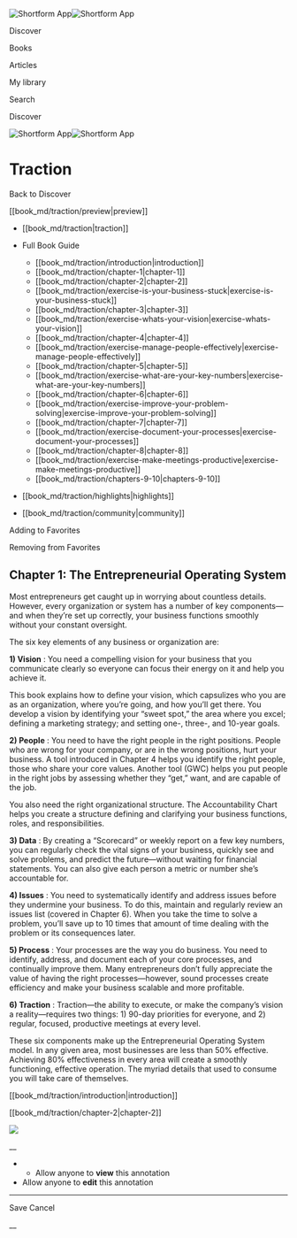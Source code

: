 ![Shortform App](/img/logo.36a2399e.svg)![Shortform App](/img/logo-dark.70c1b072.svg)

Discover

Books

Articles

My library

Search

Discover

![Shortform App](/img/logo.36a2399e.svg)![Shortform App](/img/logo-dark.70c1b072.svg)

# Traction

Back to Discover

[[book_md/traction/preview|preview]]

  * [[book_md/traction|traction]]
  * Full Book Guide

    * [[book_md/traction/introduction|introduction]]
    * [[book_md/traction/chapter-1|chapter-1]]
    * [[book_md/traction/chapter-2|chapter-2]]
    * [[book_md/traction/exercise-is-your-business-stuck|exercise-is-your-business-stuck]]
    * [[book_md/traction/chapter-3|chapter-3]]
    * [[book_md/traction/exercise-whats-your-vision|exercise-whats-your-vision]]
    * [[book_md/traction/chapter-4|chapter-4]]
    * [[book_md/traction/exercise-manage-people-effectively|exercise-manage-people-effectively]]
    * [[book_md/traction/chapter-5|chapter-5]]
    * [[book_md/traction/exercise-what-are-your-key-numbers|exercise-what-are-your-key-numbers]]
    * [[book_md/traction/chapter-6|chapter-6]]
    * [[book_md/traction/exercise-improve-your-problem-solving|exercise-improve-your-problem-solving]]
    * [[book_md/traction/chapter-7|chapter-7]]
    * [[book_md/traction/exercise-document-your-processes|exercise-document-your-processes]]
    * [[book_md/traction/chapter-8|chapter-8]]
    * [[book_md/traction/exercise-make-meetings-productive|exercise-make-meetings-productive]]
    * [[book_md/traction/chapters-9-10|chapters-9-10]]
  * [[book_md/traction/highlights|highlights]]
  * [[book_md/traction/community|community]]



Adding to Favorites 

Removing from Favorites 

## Chapter 1: The Entrepreneurial Operating System

Most entrepreneurs get caught up in worrying about countless details. However, every organization or system has a number of key components—and when they’re set up correctly, your business functions smoothly without your constant oversight.

The six key elements of any business or organization are:

**1) Vision** : You need a compelling vision for your business that you communicate clearly so everyone can focus their energy on it and help you achieve it.

This book explains how to define your vision, which capsulizes who you are as an organization, where you’re going, and how you’ll get there. You develop a vision by identifying your “sweet spot,” the area where you excel; defining a marketing strategy; and setting one-, three-, and 10-year goals.

**2) People** : You need to have the right people in the right positions. People who are wrong for your company, or are in the wrong positions, hurt your business. A tool introduced in Chapter 4 helps you identify the right people, those who share your core values. Another tool (GWC) helps you put people in the right jobs by assessing whether they “get,” want, and are capable of the job.

You also need the right organizational structure. The Accountability Chart helps you create a structure defining and clarifying your business functions, roles, and responsibilities.

**3) Data** : By creating a “Scorecard” or weekly report on a few key numbers, you can regularly check the vital signs of your business, quickly see and solve problems, and predict the future—without waiting for financial statements. You can also give each person a metric or number she’s accountable for.

**4) Issues** : You need to systematically identify and address issues before they undermine your business. To do this, maintain and regularly review an issues list (covered in Chapter 6). When you take the time to solve a problem, you’ll save up to 10 times that amount of time dealing with the problem or its consequences later.

**5) Process** : Your processes are the way you do business. You need to identify, address, and document each of your core processes, and continually improve them. Many entrepreneurs don’t fully appreciate the value of having the right processes—however, sound processes create efficiency and make your business scalable and more profitable.

**6) Traction** : Traction—the ability to execute, or make the company’s vision a reality—requires two things: 1) 90-day priorities for everyone, and 2) regular, focused, productive meetings at every level.

These six components make up the Entrepreneurial Operating System model. In any given area, most businesses are less than 50% effective. Achieving 80% effectiveness in every area will create a smoothly functioning, effective operation. The myriad details that used to consume you will take care of themselves.

[[book_md/traction/introduction|introduction]]

[[book_md/traction/chapter-2|chapter-2]]

![](https://bat.bing.com/action/0?ti=56018282&Ver=2&mid=3d5f6d8b-33ef-47d6-8718-fb245a61e2ab&sid=72e6e650642c11eeb2dd2161d176fe8d&vid=72e70890642c11eeb72d79fe7b6df2c6&vids=0&msclkid=N&pi=0&lg=en-US&sw=800&sh=600&sc=24&nwd=1&tl=Shortform%20%7C%20Book&p=https%3A%2F%2Fwww.shortform.com%2Fapp%2Fbook%2Ftraction%2Fchapter-1&r=&lt=1127&evt=pageLoad&sv=1&rn=988951)

__

  *   * Allow anyone to **view** this annotation
  * Allow anyone to **edit** this annotation



* * *

Save Cancel

__



